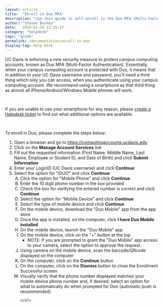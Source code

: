 ```yaml
---
layout: article
title:  "Enroll in Duo MFA"
description: "Use this guide to self-enroll in the Duo MFA (Multi-Factor Authentication) service used on campus."
author: "Steven Barkey"
date:   2019-01-24 13:25:17
category: "helpdesk"
tags: "guide"
permalink: /documentation/enroll-in-duo
display-tag: Help Desk
---
```


<p>UC Davis is enforcing a new security measure to protect campus computing accounts, known as Duo MFA (Multi-Factor Authentication).  Essentially, when your campus computing account is protected with Duo, it means that in addition to your UC Davis username and password, you’ll need a third thing which only you can access, when you authenticate using your campus computing account.  We recommend using a smartphone as that third thing as almost all iPhone/Android/Windows Mobile phones will work.</p>
<br />
<p>If you are unable to use your smartphone for any reason, please <a class="external-link" href="https://computing.caes.ucdavis.edu/documentation/help-desk-ticket" target="_parent">create a Helpdesk ticket</a> to find out what additional options are available.</p>
<br />
<p>To enroll in Duo, please complete the steps below:</p>
<ol style="PADDING-LEFT: 30px">
  <li>Open a browser and go to <a class="external-link" href="https://computingaccounts.ucdavis.edu" target="_blank">https://computingaccounts.ucdavis.edu</a></li>
  <li>Click on the <b>Manage Account Services</b> link</li>
  <li>Fill out the requested information (First Name, Middle Name, Last Name, Employee or Student ID, and Date of Birth) and click <b>Submit Information</b></li>
  <li>Enter your LoginID (UC Davis username) and click <b>Continue</b></li>
  <li>Select the option for "IDUO" and click <b>Continue</b>
    <ol type="A" style="PADDING-LEFT: 20px">
      <li>Click the option for "Mobile Phone" and click <b>Continue</b></li>
      <li>Enter the 10 digit phone number in the box provided</li>
      <li>Check the box for verifying the entered number is correct and click <b>Continue</b></li>
      <li>Select the option for "Mobile Device" and click <b>Continue</b></li>
      <li>Select the type of mobile device and click <b>Continue</b></li>
      <li>On the mobile device, download the "Duo Mobile" app from the app store</li>
      <li>Once the app is installed, on the computer, click <b>I have Duo Mobile installed</b></li>
      <li>On the mobile device, launch the "Duo Mobile" app</li>
      <li>On the mobile device, click on the "+" button at the top
        <ul>
          <li>NOTE: If you are prompted to grant the "Duo Mobile" app access to your camera, select the option to approve the request.</li>
        </ul>
      </li>
      <li>Using camera on the mobile device, scan the barcode/QRcode displayed on the computer</li>
      <li>On the computer, click on the <b>Continue</b> button</li>
      <li>On the computer, click on the <b>Dismiss</b> button to close the Enrollment Successful screen</li>
      <li>Visually verify that the phone number displayed matches your mobile device phone number and, if desired, select an option for what to automatically do when prompted for Duo (automatic push is recommended)</li>

    </ol>
  </li>
</ol>

